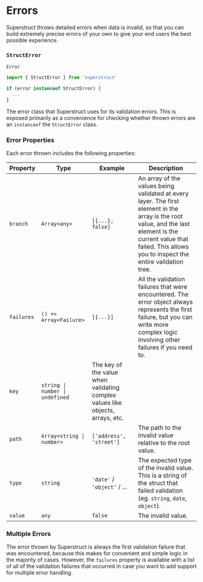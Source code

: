 # Errors

Superstruct throws detailed errors when data is invalid, so that you can build extremely precise errors of your own to give your end users the best possible experience.

### `StructError`

`Error`

```ts
import { StructError } from 'superstruct'

if (error instanceof StructError) {
  ...
}
```

The error class that Superstruct uses for its validation errors. This is exposed primarily as a convenience for checking whether thrown errors are an `instanceof` the `StructError` class.

### Error Properties

Each error thrown includes the following properties:

| **Property** | **Type**                        | **Example**                                                                    | **Description**                                                                                                                                                                                                        |
| ------------ | ------------------------------- | ------------------------------------------------------------------------------ | ---------------------------------------------------------------------------------------------------------------------------------------------------------------------------------------------------------------------- |
| `branch`     | `Array<any>`                    | `[{...}, false]`                                                               | An array of the values being validated at every layer. The first element in the array is the root value, and the last element is the current value that failed. This allows you to inspect the entire validation tree. |
| `failures`   | `() => Array<Failure>`          | `[{...}]`                                                                      | All the validation failures that were encountered. The error object always represents the first failure, but you can write more complex logic involving other failures if you need to.                                 |  |
| `key`        | `string \| number \| undefined` | The key of the value when validating complex values like objects, arrays, etc. |
| `path`       | `Array<string \| number>`       | `['address', 'street']`                                                        | The path to the invalid value relative to the root value.                                                                                                                                                              |
| `type`       | `string`                        | `'date'` / `'object'` / …                                                      | The expected type of the invalid value. This is a string of the struct that failed validation (eg. `string`, `date`, `object`).                                                                                        |
| `value`      | `any`                           | `false`                                                                        | The invalid value.                                                                                                                                                                                                     |

### Multiple Errors

The error thrown by Superstruct is always the first validation failure that was encountered, because this makes for convenient and simple logic in the majority of cases. However, the `failures` property is available with a list of all of the validation failures that occurred in case you want to add support for multiple error handling.
